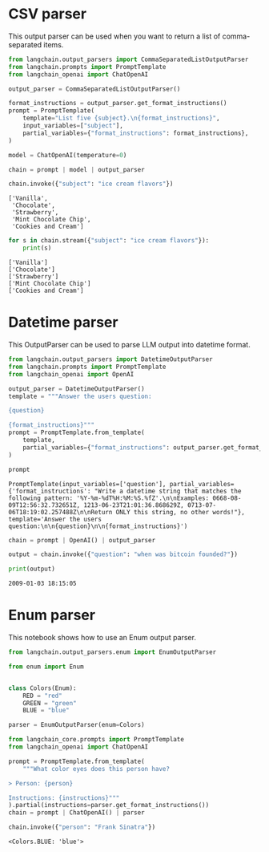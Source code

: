 # CSV parser

This output parser can be used when you want to return a list of comma-separated items.

```python
from langchain.output_parsers import CommaSeparatedListOutputParser
from langchain.prompts import PromptTemplate
from langchain_openai import ChatOpenAI

output_parser = CommaSeparatedListOutputParser()

format_instructions = output_parser.get_format_instructions()
prompt = PromptTemplate(
    template="List five {subject}.\n{format_instructions}",
    input_variables=["subject"],
    partial_variables={"format_instructions": format_instructions},
)

model = ChatOpenAI(temperature=0)

chain = prompt | model | output_parser
```



```python
chain.invoke({"subject": "ice cream flavors"})
```



```text
['Vanilla',
 'Chocolate',
 'Strawberry',
 'Mint Chocolate Chip',
 'Cookies and Cream']
```



```python
for s in chain.stream({"subject": "ice cream flavors"}):
    print(s)
```



```text
['Vanilla']
['Chocolate']
['Strawberry']
['Mint Chocolate Chip']
['Cookies and Cream']
```

# Datetime parser

This OutputParser can be used to parse LLM output into datetime format.

```python
from langchain.output_parsers import DatetimeOutputParser
from langchain.prompts import PromptTemplate
from langchain_openai import OpenAI
```



```python
output_parser = DatetimeOutputParser()
template = """Answer the users question:

{question}

{format_instructions}"""
prompt = PromptTemplate.from_template(
    template,
    partial_variables={"format_instructions": output_parser.get_format_instructions()},
)
```



```python
prompt
```



```text
PromptTemplate(input_variables=['question'], partial_variables={'format_instructions': "Write a datetime string that matches the following pattern: '%Y-%m-%dT%H:%M:%S.%fZ'.\n\nExamples: 0668-08-09T12:56:32.732651Z, 1213-06-23T21:01:36.868629Z, 0713-07-06T18:19:02.257488Z\n\nReturn ONLY this string, no other words!"}, template='Answer the users question:\n\n{question}\n\n{format_instructions}')
```



```python
chain = prompt | OpenAI() | output_parser
```



```python
output = chain.invoke({"question": "when was bitcoin founded?"})
```



```python
print(output)
```



```text
2009-01-03 18:15:05
```

# Enum parser

This notebook shows how to use an Enum output parser.

```python
from langchain.output_parsers.enum import EnumOutputParser
```



```python
from enum import Enum


class Colors(Enum):
    RED = "red"
    GREEN = "green"
    BLUE = "blue"
```



```python
parser = EnumOutputParser(enum=Colors)
```



```python
from langchain_core.prompts import PromptTemplate
from langchain_openai import ChatOpenAI

prompt = PromptTemplate.from_template(
    """What color eyes does this person have?

> Person: {person}

Instructions: {instructions}"""
).partial(instructions=parser.get_format_instructions())
chain = prompt | ChatOpenAI() | parser
```



```python
chain.invoke({"person": "Frank Sinatra"})
```



```text
<Colors.BLUE: 'blue'>
```